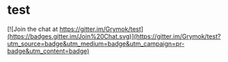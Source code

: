 test
====

[![Join the chat at https://gitter.im/Grymok/test](https://badges.gitter.im/Join%20Chat.svg)](https://gitter.im/Grymok/test?utm_source=badge&utm_medium=badge&utm_campaign=pr-badge&utm_content=badge)
